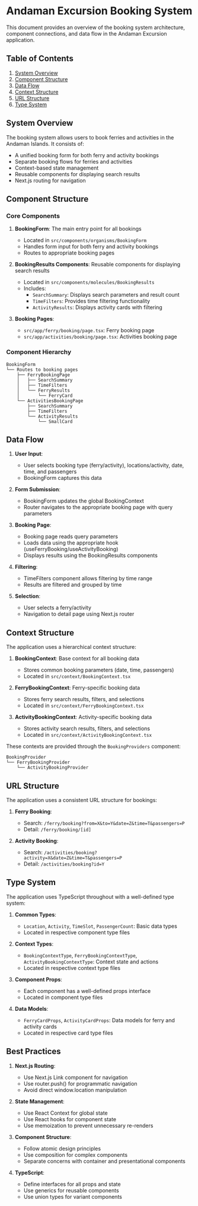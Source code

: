 # Andaman Excursion Booking System

This document provides an overview of the booking system architecture, component connections, and data flow in the Andaman Excursion application.

## Table of Contents

1. [System Overview](#system-overview)
2. [Component Structure](#component-structure)
3. [Data Flow](#data-flow)
4. [Context Structure](#context-structure)
5. [URL Structure](#url-structure)
6. [Type System](#type-system)

## System Overview

The booking system allows users to book ferries and activities in the Andaman Islands. It consists of:

- A unified booking form for both ferry and activity bookings
- Separate booking flows for ferries and activities
- Context-based state management
- Reusable components for displaying search results
- Next.js routing for navigation

## Component Structure

### Core Components

1. **BookingForm**: The main entry point for all bookings

   - Located in `src/components/organisms/BookingForm`
   - Handles form input for both ferry and activity bookings
   - Routes to appropriate booking pages

2. **BookingResults Components**: Reusable components for displaying search results

   - Located in `src/components/molecules/BookingResults`
   - Includes:
     - `SearchSummary`: Displays search parameters and result count
     - `TimeFilters`: Provides time filtering functionality
     - `ActivityResults`: Displays activity cards with filtering

3. **Booking Pages**:
   - `src/app/ferry/booking/page.tsx`: Ferry booking page
   - `src/app/activities/booking/page.tsx`: Activities booking page

### Component Hierarchy

```
BookingForm
└── Routes to booking pages
    ├── FerryBookingPage
    │   ├── SearchSummary
    │   ├── TimeFilters
    │   └── FerryResults
    │       └── FerryCard
    └── ActivitiesBookingPage
        ├── SearchSummary
        ├── TimeFilters
        └── ActivityResults
            └── SmallCard
```

## Data Flow

1. **User Input**:

   - User selects booking type (ferry/activity), locations/activity, date, time, and passengers
   - BookingForm captures this data

2. **Form Submission**:

   - BookingForm updates the global BookingContext
   - Router navigates to the appropriate booking page with query parameters

3. **Booking Page**:

   - Booking page reads query parameters
   - Loads data using the appropriate hook (useFerryBooking/useActivityBooking)
   - Displays results using the BookingResults components

4. **Filtering**:

   - TimeFilters component allows filtering by time range
   - Results are filtered and grouped by time

5. **Selection**:
   - User selects a ferry/activity
   - Navigation to detail page using Next.js router

## Context Structure

The application uses a hierarchical context structure:

1. **BookingContext**: Base context for all booking data

   - Stores common booking parameters (date, time, passengers)
   - Located in `src/context/BookingContext.tsx`

2. **FerryBookingContext**: Ferry-specific booking data

   - Stores ferry search results, filters, and selections
   - Located in `src/context/FerryBookingContext.tsx`

3. **ActivityBookingContext**: Activity-specific booking data
   - Stores activity search results, filters, and selections
   - Located in `src/context/ActivityBookingContext.tsx`

These contexts are provided through the `BookingProviders` component:

```
BookingProvider
└── FerryBookingProvider
    └── ActivityBookingProvider
```

## URL Structure

The application uses a consistent URL structure for bookings:

1. **Ferry Booking**:

   - Search: `/ferry/booking?from=X&to=Y&date=Z&time=T&passengers=P`
   - Detail: `/ferry/booking/[id]`

2. **Activity Booking**:
   - Search: `/activities/booking?activity=X&date=Z&time=T&passengers=P`
   - Detail: `/activities/booking?id=Y`

## Type System

The application uses TypeScript throughout with a well-defined type system:

1. **Common Types**:

   - `Location`, `Activity`, `TimeSlot`, `PassengerCount`: Basic data types
   - Located in respective component type files

2. **Context Types**:

   - `BookingContextType`, `FerryBookingContextType`, `ActivityBookingContextType`: Context state and actions
   - Located in respective context type files

3. **Component Props**:

   - Each component has a well-defined props interface
   - Located in component type files

4. **Data Models**:
   - `FerryCardProps`, `ActivityCardProps`: Data models for ferry and activity cards
   - Located in respective card type files

## Best Practices

1. **Next.js Routing**:

   - Use Next.js Link component for navigation
   - Use router.push() for programmatic navigation
   - Avoid direct window.location manipulation

2. **State Management**:

   - Use React Context for global state
   - Use React hooks for component state
   - Use memoization to prevent unnecessary re-renders

3. **Component Structure**:

   - Follow atomic design principles
   - Use composition for complex components
   - Separate concerns with container and presentational components

4. **TypeScript**:
   - Define interfaces for all props and state
   - Use generics for reusable components
   - Use union types for variant components
